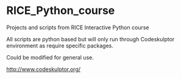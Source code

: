 RICE_Python_course
==================

Projects and scripts from RICE Interactive Python course

All scripts are python based but will only run through Codeskulptor environment as require specific packages.

Could be modified for general use.

http://www.codeskulptor.org/

